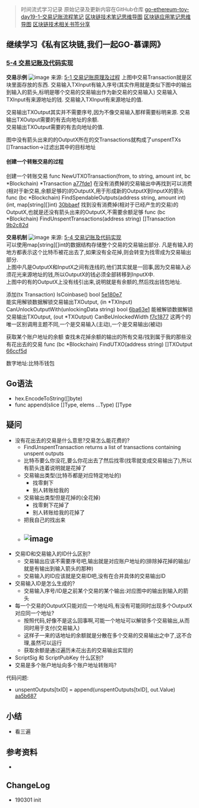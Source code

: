> 时间流式学习记录
> 原始记录及更新内容在GitHub仓库 [go-ethereum-toy-day19-1-交易记账流程笔记](https://github.com/chaozding/go-ethereum-toy/blob/master/docs/go-ethereum-toy-day19-1-transaction-accounting-process.md)
> [区块链技术笔记思维导图](https://www.processon.com/mindmap/5c623ed8e4b08a7683be4178)
> [区块链应用笔记思维导图](https://www.processon.com/view/link/5c7a0699e4b0628e820ab8a2)
> [区块链技术相关书签分享](https://www.gettoby.com/p/swgw7g8sayvw)

[](https://github.com/chaozding/go-ethereum-toy/commit/)

## 继续学习《私有区块链,我们一起GO-慕课网》
### [5-4 交易记账及代码实现](https://www.imooc.com/video/17561)
**交易示例**
![image](https://user-images.githubusercontent.com/16435896/53558549-2b9d6280-3b83-11e9-865a-bdfebd846d07.png)
来源: [5-1 交易记账原理及过程]()
上图中交易Transaction就是区块里面存放的东西.
交易输入TXInput有输入序号(其实作用就是类似下图中的输出到输入的箭头,标明是哪个交易的交易输出作为新交易的交易输入)
交易输入TXInput有来源地址的钱.
交易输入TXInput有来源地址的值.

交易输出TXOutput其实并不需要序号,因为不像交易输入那样需要标明来源.
交易输出TXOutput需要的有去向地址的余额.  
交易输出TXOutput需要的有去向地址的值.  

图中没有箭头出来的的OutputX所在的交Transactions就构成了unspentTXs []Transaction->过滤出其中的目标地址  

#### 创建一个转账交易的过程
创建一个转账交易 func NewUTXOTransaction(from, to string, amount int, bc *Blockchain) *Transaction [a77fde1](https://github.com/chaozding/go-ethereum-toy/commit/a77fde1c1e9a060df8b00ae630b2b8c6adfc42bc)
在没有消费掉的交易输出中再找到可以消费(相对于新交易,余额足够的)的OutputX,用于形成新的OutputX到InputX的箭头 func (bc *Blockchain) FindSpendableOutputs(address string, amount int) (int, map[string][]int) [30bbaef](https://github.com/chaozding/go-ethereum-toy/commit/30bbaefe7636119f7006c4b01172471ae9cc2187)
找到没有消费掉(相对于已经产生的交易)的OutputX,也就是还没有箭头出来的OutputX,不需要余额足够 func (bc *Blockchain) FindUnspentTransactions(address string) []Transaction [9b2c82d](https://github.com/chaozding/go-ethereum-toy/commit/9b2c82d549edb7eae4d18688c83454f9ece207f4)

**交易机制**
![image](https://user-images.githubusercontent.com/16435896/54068038-bc122c00-4282-11e9-91bf-819d3c022018.png)
来源: [5-4 交易记账及代码实现](https://www.imooc.com/video/17561)  
可以使用map[string][]int的数据结构存储整个交易的交易输出部分.
凡是有输入的地方都表示这个比特币被花出去了,如果没有全花掉,则会转变为找零成为交易输出部分.  
上图中凡是OutputX和InputX之间有连线的,他们其实就是一回事,因为交易输入必须花光来源地址的钱,所以OutputX的钱必须全部转移到InputX中.  
上图中的有的OutputX上没有线引出来,说明就是有余额的,然后找出钱包地址. 

添加(tx Transaction) IsCoinbase() bool [5e180e7](https://github.com/chaozding/go-ethereum-toy/commit/5e180e756325597301c80843f2b82b892e931cb5)  
能实用解锁数据解锁交易输出TXOutput, (in *TXInput) CanUnlockOutputWith(unlockingData string) bool [6ba63e1](https://github.com/chaozding/go-ethereum-toy/commit/6ba63e13ec3fe0fbd5275f31130c78147b678226)
能被解锁数据解锁交易输出TXOutput, (out *TXOutput) CanBeUnlockedWidth [f7c1877](https://github.com/chaozding/go-ethereum-toy/commit/f7c1877540133f8ae2ad7b16f730a07fc9296867)
这两个的唯一区别调用主题不同,一个是交易输入(主动),一个是交易输出(被动)

获取某个账户地址的余额
查找未花掉余额的输出的所有交易/找到属于我的那些没有花出去的交易 func (bc *Blockchain) FindUTXO(address string) []TXOutput [66ccf5d](https://github.com/chaozding/go-ethereum-toy/commit/66ccf5d7b94f463a5a8075ac91886c83f295eb78)

数字地址:比特币钱包
## Go语法
- hex.EncodeToString([]byte) 
- func append(slice []Type, elems ...Type) []Type

## 疑问
- 没有花出去的交易是什么意思?交易怎么能花费的?
  - FindUnspentTransaction returns a list of transactions containing unspent outputs
  - 比特币要么你没花,要么你花出去了然后找零(找零就变成交易输出了),所以有箭头连着说明就是花掉了
  - 交易输出类型(比特币都是对应特定地址的)
    - 找零剩下
    - 别人转账给我的
  - 交易输出类型但是花掉的(全花掉)
    - 找零剩下花掉了
    - 别人转账给我的花掉了
  - 把我自己的找出来
  - ![image](https://user-images.githubusercontent.com/16435896/54044054-048d0380-4209-11e9-9798-c4a21dd3b33a.png)
    - 
- 交易ID和交易输入的ID什么区别?
  - 交易输出应该不需要序号吧,输出就是对应账户地址的(排除掉花掉的输出/就是有输出到输入箭头的那种)
  - 交易输入的ID应该就是交易ID吧,没有在合并具体的交易输出ID
- 交易输入ID是怎么生成的?
  - 交易输入序号/ID是之前某个交易的某个输出:对应图中的输出到输入的箭头
- 每一个交易的OutputX只能对应一个地址吗,有没有可能同时出现多个OutputX对应同一个地址?
  - 按照代码,好像不是这么回事啊,可能一个地址可以解锁多个交易输出,从而同时用于支付(交易输入)
  - 这样子一来的话地址的余额就是分散在多个交易的交易输出之中了,这不合理,虽然可以运行
  - 获取余额是通过遍历未花出去的交易输出实现的
- ScriptSig 和 ScriptPubKey 什么区别?
- 交易是多个账户地址向多个账户地址转账吗?

代码问题:
- unspentOutputs[txID] = append(unspentOutputs[txID], out.Value) [aa5b687](https://github.com/chaozding/go-ethereum-toy/commit/aa5b6877bd790638061b3b323af3e47cd4611fa0)

## 小结
- 看三遍

## 参考资料
- 

## ChangeLog
- 190301 init